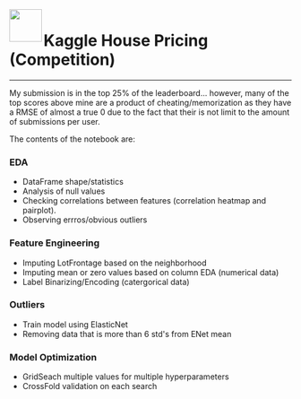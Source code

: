  <img src="https://cdn2.iconfinder.com/data/icons/real-estate-60/300/12-512.png" align="left" width="58">

# Kaggle House Pricing (Competition)

--- 
My submission is in the top 25% of the leaderboard... however, many of the top scores above mine are a product of cheating/memorization as they have a RMSE of almost a true 0 due to the fact that their is not limit to the amount of submissions per user.

The contents of the notebook are:

### EDA
* DataFrame shape/statistics
* Analysis of null values
* Checking correlations between features (correlation heatmap and pairplot).
* Observing errros/obvious outliers

### Feature Engineering

* Imputing LotFrontage based on the neighborhood
* Imputing mean or zero values based on column EDA (numerical data)
* Label Binarizing/Encoding (catergorical data)

### Outliers

* Train model using ElasticNet
* Removing data that is more than 6 std's from ENet mean

### Model Optimization

* GridSeach multiple values for multiple hyperparameters 
* CrossFold validation on each search
